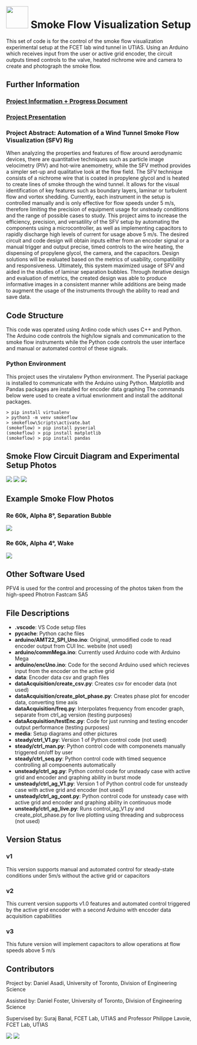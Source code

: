 # <img src= "media/FCET_Logo.png" height = "60"> Smoke Flow Visualization Setup
This set of code is for the control of the smoke flow visualization experimental setup at the FCET lab wind tunnel in UTIAS. 
Using an Arduino which receives input from the user or active grid encoder, the circuit outputs timed controls to the valve, heated nichrome wire and camera to create and photograph the smoke flow.

## Further Information
### [Project Information + Progress Document](https://docs.google.com/document/d/1TpjQxDYd5ZbAC--HKGrwxiYLXjzm-MVlI9GUeiGMbgY/edit?usp=sharing)
### [Project Presentation](https://docs.google.com/presentation/d/1Sq_wyhLVnCP48-y7gE646tIXf9qmjQ5rv_RyZEfXHPY/edit?usp=sharing)

### Project Abstract: Automation of a Wind Tunnel Smoke Flow Visualization (SFV) Rig
When analyzing the properties and features of flow around aerodynamic devices, there are quantitative techniques such as particle image velocimetry (PIV) and hot-wire anemometry, while the SFV method provides a simpler set-up and qualitative look at the flow field. The SFV technique consists of a nichrome wire that is coated in propylene glycol and is heated to create lines of smoke through the wind tunnel. It allows for the visual identification of key features such as boundary layers, laminar or turbulent flow and vortex shedding. Currently, each instrument in the setup is controlled manually and is only effective for flow speeds under 5 m/s, therefore limiting the precision of equipment usage for unsteady conditions and the range of possible cases to study. This project aims to increase the efficiency, precision, and versatility of the SFV setup by automating the components using a microcontroller, as well as implementing capacitors to rapidly discharge high levels of current for usage above 5 m/s. The desired circuit and code design will obtain inputs either from an encoder signal or a manual trigger and output precise, timed controls to the wire heating, the dispensing of propylene glycol, the camera, and the capacitors. Design solutions will be evaluated based on the metrics of usability, compatibility and responsiveness. Ultimately, this system maximized usage of SFV and aided in the studies of laminar separation bubbles. Through iterative design and evaluation of metrics, the created design was able to produce informative images in a consistent manner while additions are being made to augment the usage of the instruments through the ability to read and save data.

## Code Structure
This code was operated using Ardino code which uses C++ and Python. The Arduino code controls the high/low signals and communication to the smoke flow instruments while the Python code controls the user interface and manual or automated control of these signals.

### Python Environment
This project uses the virutalenv Python environment. The Pyserial package is installed to communicate with the Arduino using Python. Matplotlib and Pandas packages are installed for encoder data graphing The commands below were used to create a virtual envrionment and install the additonal packages.
```
> pip install virtualenv
> python3 -m venv smokeflow
> smokeflow\Scripts\activate.bat
(smokeflow) > pip install pyserial
(smokeflow) > pip install matplotlib
(smokeflow) > pip install pandas
```
## Smoke Flow Circuit Diagram and Experimental Setup Photos
<img src= "media/SmokeFlowCircuit.jpg">
<img src= "media/SetupPhoto1.jpg">
<img src= "media/SetupPhoto2.jpg">

## Example Smoke Flow Photos
### Re 60k, Alpha 8°, Separation Bubble
<img src= "media/Re60kAlpha8SepBubble.png">

### Re 60k, Alpha 4°, Wake
<img src= "media/Re60kAlpha4Wake.png">

## Other Software Used
PFV4 is used for the control and processing of the photos taken from the high-speed Photron Fastcam SA5

## File Descriptions
* **.vscode**: VS Code setup files
* **__pycache__**: Python cache files
* **arduino/AMT22_SPI_Uno.ino**: Original, unmodified code to read encoder output from CUI Inc. website (not used)
* **arduino/commMega.ino**: Currently used Arduino code with Arduino Mega
* **arduino/encUno.ino**: Code for the second Arduino used which recieves input from the encoder on the active grid
* **data**: Encoder data csv and graph files
* **dataAcquisition/create_csv.py**: Creates csv for encoder data (not used)
* **dataAcquisition/create_plot_phase.py**: Creates phase plot for encoder data, converting time axis
* **dataAcquisition/freq.py**: Interpolates frequency from encoder graph, separate from ctrl_ag version (testing purposes)
* **dataAcquisition/testEnc.py**: Code for just running and testing encoder output performance (testing purposes)
* **media**: Setup diagrams and other pictures
* **steady/ctrl_V1.py**: Version 1 of Python control code (not used)
* **steady/ctrl_man.py**: Python control code with componenets manually triggered on/off by user
* **steady/ctrl_seq.py**: Python control code with timed sequence controlling all compoenents automatically
* **unsteady/ctrl_ag.py**: Python control code for unsteady case with active grid and encoder and graphing ability in burst mode
* **unsteady/ctrl_ag_V1.py**: Version 1 of Python control code for unsteady case with active grid and encoder (not used)
* **unsteady/ctrl_ag_cont.py**: Python control code for unsteady case with active grid and encoder and graphing ability in continuous mode
* **unsteady/ctrl_ag_live.py**: Runs control_ag_V1.py and create_plot_phase.py for live plotting using threading and subprocess (not used)

## Version Status
### v1
This version supports manual and automated control for steady-state conditions under 5m/s without the active grid or capacitors
### v2
This current version supports v1.0 features and automated control triggered by the active grid encoder with a second Arduino with encoder data acquisition capabilities
### v3
This future version will implement capacitors to allow operations at flow speeds above 5 m/s

## Contributors
Project by: Daniel Asadi, University of Toronto, Division of Engineering Science

Assisted by: Daniel Foster, University of Toronto, Division of Engineering Science

Supervised by: Suraj Banal, FCET Lab, UTIAS and Professor Philippe Lavoie, FCET Lab, UTIAS

<img src= "media/UTIAS_FCET_Crest.jpg"> <img src= "media/nserc.png">
